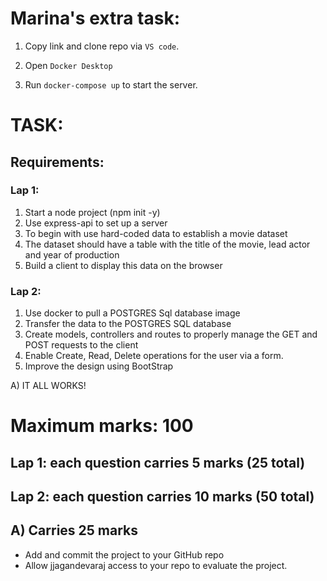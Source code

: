# Marina's extra task:  

1. Copy link and clone repo via `VS code`. 

2. Open `Docker Desktop`

3. Run `docker-compose up` to start the server. 


# TASK:

## Requirements:

### Lap 1:
1. Start a node project (npm init -y)
2. Use express-api to set up a server
3. To begin with use hard-coded data to establish a movie dataset
4. The dataset should have a table with the title of the movie, lead actor and year of production
5. Build a client to display this data on the browser

### Lap 2:
1. Use docker to pull a POSTGRES Sql database image
2. Transfer the data to the POSTGRES SQL database
3. Create models, controllers and routes to properly manage the GET and POST requests to the client
4. Enable Create, Read, Delete operations for the user via a form. 
5. Improve the design using BootStrap

A) IT ALL WORKS!

# Maximum marks: 100

## Lap 1: each question carries 5 marks (25 total) 
## Lap 2: each question carries 10 marks (50 total)
## A) Carries 25 marks

- Add and commit the project to your GitHub repo
- Allow jjagandevaraj access to your repo to evaluate the project.
